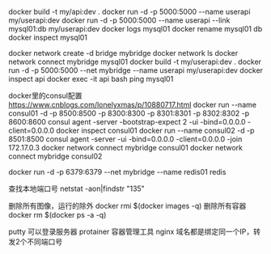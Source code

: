 docker build -t my/api:dev .
docker run -d -p 5000:5000 --name userapi my/userapi:dev
docker run -d -p 5000:5000 --name userapi --link mysql01:db my/userapi:dev
docker logs mysql01
docker rename mysql01 db
docker inspect mysql01

docker network create -d bridge mybridge
docker network ls
docker network connect mybridge mysql01
docker build -t my/userapi:dev .
docker run -d -p 5000:5000 --net mybridge --name userapi my/userapi:dev
docker inspect api
docker exec -it api bash
ping mysql01

docker里的consul配置 https://www.cnblogs.com/lonelyxmas/p/10880717.html
docker run --name consul01 -d -p 8500:8500 -p 8300:8300 -p 8301:8301 -p 8302:8302 -p 8600:8600 consul agent -server -bootstrap-expect 2 -ui -bind=0.0.0.0 -client=0.0.0.0
docker inspect consul01
docker run --name consul02 -d -p 8501:8500 consul agent -server -ui -bind=0.0.0.0 -client=0.0.0.0 -join 172.17.0.3
docker network connect mybridge consul01
docker network connect mybridge consul02

docker run -d -p 6379:6379 --net mybridge --name redis01 redis

查找本地端口号 netstat -aon|findstr "135"

删除所有图像，运行的除外 docker rmi $(docker images -q)
删除所有容器 docker rm $(docker ps -a -q)

putty 可以登录服务器
protainer 容器管理工具
nginx 域名都是绑定同一个IP，转发2个不同端口号

